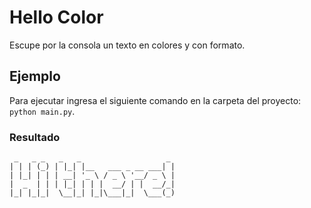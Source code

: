 # Hello Color

Escupe por la consola un texto en colores y con formato.

## Ejemplo

Para ejecutar ingresa el siguiente comando  en la carpeta del proyecto: `python main.py`.

### Resultado

```
 _   _ _   _   _                   _ 
| | | (_) | |_| |__   ___ _ __ ___| |
| |_| | | | __| '_ \ / _ \ '__/ _ \ |
|  _  | | | |_| | | |  __/ | |  __/_|
|_| |_|_|  \__|_| |_|\___|_|  \___(_)

```
